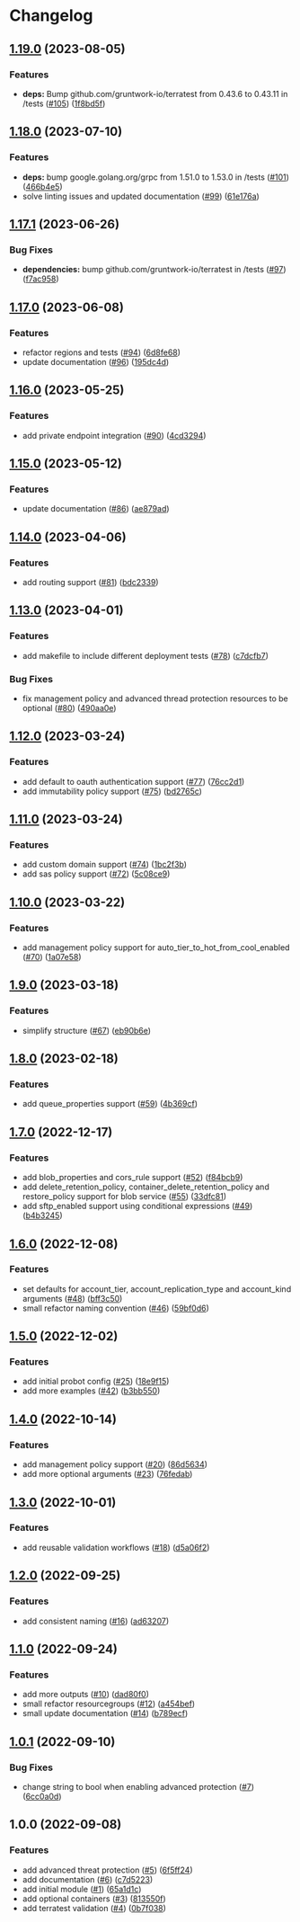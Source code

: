 # Changelog

## [1.19.0](https://github.com/aztfmods/terraform-azure-sa/compare/v1.18.0...v1.19.0) (2023-08-05)


### Features

* **deps:** Bump github.com/gruntwork-io/terratest from 0.43.6 to 0.43.11 in /tests ([#105](https://github.com/aztfmods/terraform-azure-sa/issues/105)) ([1f8bd5f](https://github.com/aztfmods/terraform-azure-sa/commit/1f8bd5f84130045122ae93044ec996de838f1311))

## [1.18.0](https://github.com/aztfmods/terraform-azure-sa/compare/v1.17.1...v1.18.0) (2023-07-10)


### Features

* **deps:** bump google.golang.org/grpc from 1.51.0 to 1.53.0 in /tests ([#101](https://github.com/aztfmods/terraform-azure-sa/issues/101)) ([466b4e5](https://github.com/aztfmods/terraform-azure-sa/commit/466b4e57e768448da10afc04d2e99e69a8277f83))
* solve linting issues and updated documentation ([#99](https://github.com/aztfmods/terraform-azure-sa/issues/99)) ([61e176a](https://github.com/aztfmods/terraform-azure-sa/commit/61e176aa01b940dfb3f693c165719b765757a873))

## [1.17.1](https://github.com/aztfmods/module-azurerm-sa/compare/v1.17.0...v1.17.1) (2023-06-26)


### Bug Fixes

* **dependencies:** bump github.com/gruntwork-io/terratest in /tests ([#97](https://github.com/aztfmods/module-azurerm-sa/issues/97)) ([f7ac958](https://github.com/aztfmods/module-azurerm-sa/commit/f7ac958a69ead03c7276b1f1aa49f5abac0fe088))

## [1.17.0](https://github.com/aztfmods/module-azurerm-sa/compare/v1.16.0...v1.17.0) (2023-06-08)


### Features

* refactor regions and tests ([#94](https://github.com/aztfmods/module-azurerm-sa/issues/94)) ([6d8fe68](https://github.com/aztfmods/module-azurerm-sa/commit/6d8fe681a00a0bf588f4f2db6acda7dcce9bd1bd))
* update documentation ([#96](https://github.com/aztfmods/module-azurerm-sa/issues/96)) ([195dc4d](https://github.com/aztfmods/module-azurerm-sa/commit/195dc4db4993445590be1788a66d83b85d76a92f))

## [1.16.0](https://github.com/aztfmods/module-azurerm-sa/compare/v1.15.0...v1.16.0) (2023-05-25)


### Features

* add private endpoint integration ([#90](https://github.com/aztfmods/module-azurerm-sa/issues/90)) ([4cd3294](https://github.com/aztfmods/module-azurerm-sa/commit/4cd32944634639cef9dfc83598c3a131c7b93966))

## [1.15.0](https://github.com/aztfmods/module-azurerm-sa/compare/v1.14.0...v1.15.0) (2023-05-12)


### Features

* update documentation ([#86](https://github.com/aztfmods/module-azurerm-sa/issues/86)) ([ae879ad](https://github.com/aztfmods/module-azurerm-sa/commit/ae879ad2537b310a73c43a9418ed89db3e6cde07))

## [1.14.0](https://github.com/aztfmods/module-azurerm-sa/compare/v1.13.0...v1.14.0) (2023-04-06)


### Features

* add routing support ([#81](https://github.com/aztfmods/module-azurerm-sa/issues/81)) ([bdc2339](https://github.com/aztfmods/module-azurerm-sa/commit/bdc233957e195b67b68529f5da42f83acb6d547c))

## [1.13.0](https://github.com/aztfmods/module-azurerm-sa/compare/v1.12.0...v1.13.0) (2023-04-01)


### Features

* add makefile to include different deployment tests ([#78](https://github.com/aztfmods/module-azurerm-sa/issues/78)) ([c7dcfb7](https://github.com/aztfmods/module-azurerm-sa/commit/c7dcfb744c73119659d27dc5aac2d910574b68f4))


### Bug Fixes

* fix management policy and advanced thread protection resources to be optional ([#80](https://github.com/aztfmods/module-azurerm-sa/issues/80)) ([490aa0e](https://github.com/aztfmods/module-azurerm-sa/commit/490aa0e40ef14c218066ca58145cdcd6ee7ff0e2))

## [1.12.0](https://github.com/aztfmods/module-azurerm-sa/compare/v1.11.0...v1.12.0) (2023-03-24)


### Features

* add default to oauth authentication support ([#77](https://github.com/aztfmods/module-azurerm-sa/issues/77)) ([76cc2d1](https://github.com/aztfmods/module-azurerm-sa/commit/76cc2d128f32fb2da6c7b15c4b9223757d746dbc))
* add immutability policy support ([#75](https://github.com/aztfmods/module-azurerm-sa/issues/75)) ([bd2765c](https://github.com/aztfmods/module-azurerm-sa/commit/bd2765c5285a1530a4ef2b7ad0651683baaab4ee))

## [1.11.0](https://github.com/aztfmods/module-azurerm-sa/compare/v1.10.0...v1.11.0) (2023-03-24)


### Features

* add custom domain support ([#74](https://github.com/aztfmods/module-azurerm-sa/issues/74)) ([1bc2f3b](https://github.com/aztfmods/module-azurerm-sa/commit/1bc2f3bc9d02f8bd738c11ea33b213d3a448f15c))
* add sas policy support ([#72](https://github.com/aztfmods/module-azurerm-sa/issues/72)) ([5c08ce9](https://github.com/aztfmods/module-azurerm-sa/commit/5c08ce9189bf387b24c1b9d543ecb01570207708))

## [1.10.0](https://github.com/aztfmods/module-azurerm-sa/compare/v1.9.0...v1.10.0) (2023-03-22)


### Features

* add management policy support for auto_tier_to_hot_from_cool_enabled ([#70](https://github.com/aztfmods/module-azurerm-sa/issues/70)) ([1a07e58](https://github.com/aztfmods/module-azurerm-sa/commit/1a07e58b13711475f285b6554443545f1123bc28))

## [1.9.0](https://github.com/aztfmods/module-azurerm-sa/compare/v1.8.0...v1.9.0) (2023-03-18)


### Features

* simplify structure ([#67](https://github.com/aztfmods/module-azurerm-sa/issues/67)) ([eb90b6e](https://github.com/aztfmods/module-azurerm-sa/commit/eb90b6ec11df9dd599af768510ece6c44f08f26c))

## [1.8.0](https://github.com/aztfmods/module-azurerm-sa/compare/v1.7.0...v1.8.0) (2023-02-18)


### Features

* add queue_properties support ([#59](https://github.com/aztfmods/module-azurerm-sa/issues/59)) ([4b369cf](https://github.com/aztfmods/module-azurerm-sa/commit/4b369cffd8e5fbf97cafe90d597f2cf6b4e1fd86))

## [1.7.0](https://github.com/aztfmods/module-azurerm-sa/compare/v1.6.0...v1.7.0) (2022-12-17)


### Features

* add blob_properties and cors_rule support ([#52](https://github.com/aztfmods/module-azurerm-sa/issues/52)) ([f84bcb9](https://github.com/aztfmods/module-azurerm-sa/commit/f84bcb90801808bfbb211617e228fb5d162718e7))
* add delete_retention_policy, container_delete_retention_policy and restore_policy support for blob service ([#55](https://github.com/aztfmods/module-azurerm-sa/issues/55)) ([33dfc81](https://github.com/aztfmods/module-azurerm-sa/commit/33dfc819f10d93c9aa83d5ceaf0f297c8a913600))
* add sftp_enabled support using conditional expressions ([#49](https://github.com/aztfmods/module-azurerm-sa/issues/49)) ([b4b3245](https://github.com/aztfmods/module-azurerm-sa/commit/b4b3245a3cee2c1192295c76d2f5d3bfec5da266))

## [1.6.0](https://github.com/aztfmods/module-azurerm-sa/compare/v1.5.0...v1.6.0) (2022-12-08)


### Features

* set defaults for account_tier, account_replication_type and account_kind arguments ([#48](https://github.com/aztfmods/module-azurerm-sa/issues/48)) ([bff3c50](https://github.com/aztfmods/module-azurerm-sa/commit/bff3c5018e547d95ad44e1dc95ed1c4ed0fe14b4))
* small refactor naming convention ([#46](https://github.com/aztfmods/module-azurerm-sa/issues/46)) ([59bf0d6](https://github.com/aztfmods/module-azurerm-sa/commit/59bf0d6e6ef034ba9cf73a9400176d38ae327bed))

## [1.5.0](https://github.com/aztfmods/module-azurerm-sa/compare/v1.4.0...v1.5.0) (2022-12-02)


### Features

* add initial probot config ([#25](https://github.com/aztfmods/module-azurerm-sa/issues/25)) ([18e9f15](https://github.com/aztfmods/module-azurerm-sa/commit/18e9f15b1271d99c17e36963820a395e80479d3a))
* add more examples ([#42](https://github.com/aztfmods/module-azurerm-sa/issues/42)) ([b3bb550](https://github.com/aztfmods/module-azurerm-sa/commit/b3bb5503248f9a1cd496beaf6c6bd1397fa6de1a))

## [1.4.0](https://github.com/aztfmods/module-azurerm-sa/compare/v1.3.0...v1.4.0) (2022-10-14)


### Features

* add management policy support ([#20](https://github.com/aztfmods/module-azurerm-sa/issues/20)) ([86d5634](https://github.com/aztfmods/module-azurerm-sa/commit/86d563422e62c4965a1a83f427bb9a5a78f40590))
* add more optional arguments ([#23](https://github.com/aztfmods/module-azurerm-sa/issues/23)) ([76fedab](https://github.com/aztfmods/module-azurerm-sa/commit/76fedaba3add21412f64d3c9566321e546eb4c5f))

## [1.3.0](https://github.com/aztfmods/module-azurerm-sa/compare/v1.2.0...v1.3.0) (2022-10-01)


### Features

* add reusable validation workflows ([#18](https://github.com/aztfmods/module-azurerm-sa/issues/18)) ([d5a06f2](https://github.com/aztfmods/module-azurerm-sa/commit/d5a06f2eadd99ab6c6eff75b525d248ff4bd52d6))

## [1.2.0](https://github.com/aztfmods/module-azurerm-sa/compare/v1.1.0...v1.2.0) (2022-09-25)


### Features

* add consistent naming ([#16](https://github.com/aztfmods/module-azurerm-sa/issues/16)) ([ad63207](https://github.com/aztfmods/module-azurerm-sa/commit/ad6320798f749f9f71a6daa00015b0c4f615c4b2))

## [1.1.0](https://github.com/aztfmods/module-azurerm-sa/compare/v1.0.1...v1.1.0) (2022-09-24)


### Features

* add more outputs ([#10](https://github.com/aztfmods/module-azurerm-sa/issues/10)) ([dad80f0](https://github.com/aztfmods/module-azurerm-sa/commit/dad80f0213d721e0febc8b82ab3a2b9ac691a3c6))
* small refactor resourcegroups ([#12](https://github.com/aztfmods/module-azurerm-sa/issues/12)) ([a454bef](https://github.com/aztfmods/module-azurerm-sa/commit/a454bef0d74e9ed3ad7c8832730a87dd38359afa))
* small update documentation ([#14](https://github.com/aztfmods/module-azurerm-sa/issues/14)) ([b789ecf](https://github.com/aztfmods/module-azurerm-sa/commit/b789ecf35c50d0686c4f4bb3f8b84420c00151a5))

## [1.0.1](https://github.com/dkooll/terraform-azurerm-storageaccount/compare/v1.0.0...v1.0.1) (2022-09-10)


### Bug Fixes

* change string to bool when enabling advanced protection ([#7](https://github.com/dkooll/terraform-azurerm-storageaccount/issues/7)) ([6cc0a0d](https://github.com/dkooll/terraform-azurerm-storageaccount/commit/6cc0a0d751ac9ad7c879dda2b391fb7662dad271))

## 1.0.0 (2022-09-08)


### Features

* add advanced threat protection ([#5](https://github.com/dkooll/terraform-azurerm-storageaccount/issues/5)) ([6f5ff24](https://github.com/dkooll/terraform-azurerm-storageaccount/commit/6f5ff241436dd3802b24ea3b28a8e47bb4d7153d))
* add documentation ([#6](https://github.com/dkooll/terraform-azurerm-storageaccount/issues/6)) ([c7d5223](https://github.com/dkooll/terraform-azurerm-storageaccount/commit/c7d522399c2bcdaa5ad578ee4819eb05759d63ab))
* add initial module ([#1](https://github.com/dkooll/terraform-azurerm-storageaccount/issues/1)) ([65a1d1c](https://github.com/dkooll/terraform-azurerm-storageaccount/commit/65a1d1c5738ac578aa729d3746960e12c6201c68))
* add optional containers ([#3](https://github.com/dkooll/terraform-azurerm-storageaccount/issues/3)) ([813550f](https://github.com/dkooll/terraform-azurerm-storageaccount/commit/813550f61482603418ca3c47e7ead3492fcf9d37))
* add terratest validation ([#4](https://github.com/dkooll/terraform-azurerm-storageaccount/issues/4)) ([0b7f038](https://github.com/dkooll/terraform-azurerm-storageaccount/commit/0b7f038b6ee70cb7d4b12d898920601f9c947295))
